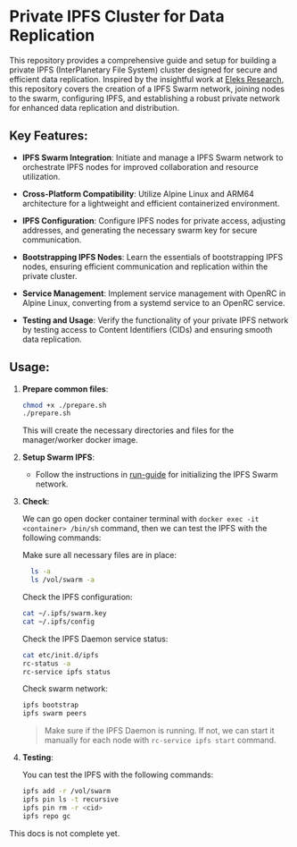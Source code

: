 # Private IPFS Cluster for Data Replication

This repository provides a comprehensive guide and setup for building a private IPFS (InterPlanetary File System) cluster designed for secure and efficient data replication. Inspired by the insightful work at [Eleks Research](https://eleks.com/research/ipfs-network-data-replication/), this repository covers the creation of a IPFS Swarm network, joining nodes to the swarm, configuring IPFS, and establishing a robust private network for enhanced data replication and distribution.

## Key Features:

- **IPFS Swarm Integration**: Initiate and manage a IPFS Swarm network to orchestrate IPFS nodes for improved collaboration and resource utilization.

- **Cross-Platform Compatibility**: Utilize Alpine Linux and ARM64 architecture for a lightweight and efficient containerized environment.

- **IPFS Configuration**: Configure IPFS nodes for private access, adjusting addresses, and generating the necessary swarm key for secure communication.

- **Bootstrapping IPFS Nodes**: Learn the essentials of bootstrapping IPFS nodes, ensuring efficient communication and replication within the private cluster.

- **Service Management**: Implement service management with OpenRC in Alpine Linux, converting from a systemd service to an OpenRC service.

- **Testing and Usage**: Verify the functionality of your private IPFS network by testing access to Content Identifiers (CIDs) and ensuring smooth data replication.

## Usage:

1.  **Prepare common files**:

    ```bash
    chmod +x ./prepare.sh
    ./prepare.sh
    ```

    This will create the necessary directories and files for the manager/worker docker image.

2.  **Setup Swarm IPFS**:

    - Follow the instructions in [run-guide](./RUN-GUIDE.md) for initializing the IPFS Swarm network.

3.  **Check**:

    We can go open docker container terminal with `docker exec -it <container> /bin/sh` command, then we can test the IPFS with the following commands:

    Make sure all necessary files are in place:

    ```bash
      ls -a
      ls /vol/swarm -a
    ```

    Check the IPFS configuration:

    ```bash
    cat ~/.ipfs/swarm.key
    cat ~/.ipfs/config
    ```

    Check the IPFS Daemon service status:

    ```bash
    cat etc/init.d/ipfs
    rc-status -a
    rc-service ipfs status
    ```

    Check swarm network:

    ```bash
    ipfs bootstrap
    ipfs swarm peers
    ```

    > Make sure if the IPFS Daemon is running. If not, we can start it manually for each node with `rc-service ipfs start` command.

4.  **Testing**:

    You can test the IPFS with the following commands:

    ```bash
    ipfs add -r /vol/swarm
    ipfs pin ls -t recursive
    ipfs pin rm -r <cid>
    ipfs repo gc
    ```

This docs is not complete yet.
